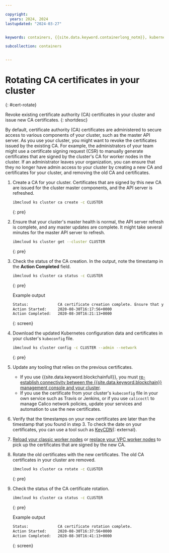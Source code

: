 ```yaml
---

copyright: 
  years: 2024, 2024
lastupdated: "2024-03-27"


keywords: containers, {{site.data.keyword.containerlong_notm}}, kubernetes, certificate, rotate, ca rotate

subcollection: containers


---
```



# Rotating CA certificates in your cluster
{: #cert-rotate}

Revoke existing certificate authority (CA) certificates in your cluster and issue new CA certificates.
{: shortdesc}

By default, certificate authority (CA) certificates are administered to secure access to various components of your cluster, such as the master API server. As you use your cluster, you might want to revoke the certificates issued by the existing CA. For example, the administrators of your team might use a certificate signing request (CSR) to manually generate certificates that are signed by the cluster's CA for worker nodes in the cluster. If an administrator leaves your organization, you can ensure that they no longer have admin access to your cluster by creating a new CA and certificates for your cluster, and removing the old CA and certificates.

1. Create a CA for your cluster. Certificates that are signed by this new CA are issued for the cluster master components, and the API server is refreshed.

    ```sh
    ibmcloud ks cluster ca create -c CLUSTER
    ```
    {: pre}

2. Ensure that your cluster's master health is normal, the API server refresh is complete, and any master updates are complete. It might take several minutes for the master API server to refresh.

    ```sh
    ibmcloud ks cluster get --cluster CLUSTER
    ```
    {: pre}

3. Check the status of the CA creation. In the output, note the timestamp in the **Action Completed** field.
    ```sh
    ibmcloud ks cluster ca status -c CLUSTER
    ```
    {: pre}

    Example output

    ```sh
    Status:             CA certificate creation complete. Ensure that your worker nodes are reloaded before you start a CA certificate rotation.
    Action Started:     2020-08-30T16:17:56+0000
    Action Completed:   2020-08-30T16:21:13+0000
    ```
    {: screen}

4. Download the updated Kubernetes configuration data and certificates in your cluster's `kubeconfig` file.

    ```sh
    ibmcloud ks cluster config -c CLUSTER --admin --network
    ```
    {: pre}

5. Update any tooling that relies on the previous certificates.
    * If you use {{site.data.keyword.blockchainfull}}, you must [re-establish connectivity between the {{site.data.keyword.blockchain}} management console and your cluster](/docs/blockchain?topic=blockchain-ibp-console-manage-console#ibp-console-refresh).
    * If you use the certificate from your cluster's `kubeconfig` file in your own service such as Travis or Jenkins, or if you use `calicoctl` to manage Calico network policies, update your services and automation to use the new certificates.

6. Verify that the timestamps on your new certificates are later than the timestamp that you found in step 3. To check the date on your certificates, you can use a tool such as [KeyCDN](https://tools.keycdn.com/ssl){: external}.

7. [Reload your classic worker nodes](/docs/containers?topic=containers-kubernetes-service-cli#cs_worker_reload) or [replace your VPC worker nodes](/docs/containers?topic=containers-kubernetes-service-cli#cli_worker_replace) to pick up the certificates that are signed by the new CA.

8. Rotate the old certificates with the new certificates. The old CA certificates in your cluster are removed.
    ```sh
    ibmcloud ks cluster ca rotate -c CLUSTER
    ```
    {: pre}

9. Check the status of the CA certificate rotation.
    ```sh
    ibmcloud ks cluster ca status -c CLUSTER
    ```
    {: pre}

    Example output
    
    ```sh
    Status:             CA certificate rotation complete.
    Action Started:     2020-08-30T16:37:56+0000
    Action Completed:   2020-08-30T16:41:13+0000
    ```
    {: screen}